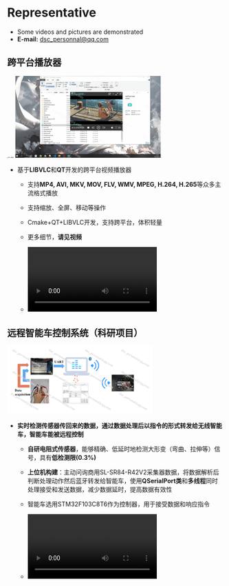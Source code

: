 # Representative

- Some videos and pictures are demonstrated
- **E-mail:** dsc_personnal@qq.com

## 跨平台播放器

<img src="./pic/跨平台播放器.png" alt="跨平台播放器" style="zoom: 15%;" />

<img src="./pic/image-20240812215541778.png" alt="image-20240812215541778" style="zoom:33%;" />

- 基于**LIBVLC**和**QT**开发的跨平台视频播放器

  - 支持**MP4, AVI, MKV, MOV, FLV, WMV, MPEG, H.264, H.265**等众多主流格式播放

  - 支持缩放、全屏、移动等操作

  - Cmake+QT+LIBVLC开发，支持跨平台，体积轻量

  - 更多细节，**请见视频**

  - <video src="./../../播放器-win.mp4"></video>

## 远程智能车控制系统（科研项目）

<img src="./pic/无线车控制原理.png" alt="无线车控制原理" style="zoom:33%;" />

- **实时检测传感器传回来的数据，通过数据处理后以指令的形式转发给无线智能车，智能车能被远程控制**

  - **自研电阻式传感器**，能够精确、低延时地检测大形变（弯曲、拉伸等）信号，具有**低检测限(0.3%)**

  - **上位机构建**：主动问询商用SL-SR84-R42V2采集器数据，将数据解析后判断处理动作然后蓝牙转发给智能车，使用**QSerialPort类**和**多线程**同时处理接受和发送数据，减少数据延时，提高数据有效性

  - 智能车选用STM32F103C8T6作为控制器，用于接受数据和响应指令

  - <video src="./../../双串口.mp4"></video>

